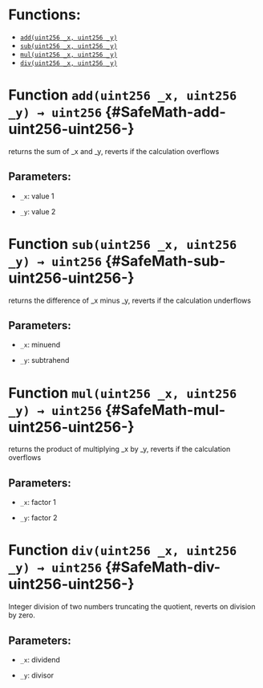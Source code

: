 

# Functions:
- [`add(uint256 _x, uint256 _y)`](#SafeMath-add-uint256-uint256-)
- [`sub(uint256 _x, uint256 _y)`](#SafeMath-sub-uint256-uint256-)
- [`mul(uint256 _x, uint256 _y)`](#SafeMath-mul-uint256-uint256-)
- [`div(uint256 _x, uint256 _y)`](#SafeMath-div-uint256-uint256-)


# Function `add(uint256 _x, uint256 _y) → uint256` {#SafeMath-add-uint256-uint256-}
returns the sum of _x and _y, reverts if the calculation overflows

## Parameters:
- `_x`:   value 1

- `_y`:   value 2

# Function `sub(uint256 _x, uint256 _y) → uint256` {#SafeMath-sub-uint256-uint256-}
returns the difference of _x minus _y, reverts if the calculation underflows

## Parameters:
- `_x`:   minuend

- `_y`:   subtrahend

# Function `mul(uint256 _x, uint256 _y) → uint256` {#SafeMath-mul-uint256-uint256-}
returns the product of multiplying _x by _y, reverts if the calculation overflows

## Parameters:
- `_x`:   factor 1

- `_y`:   factor 2

# Function `div(uint256 _x, uint256 _y) → uint256` {#SafeMath-div-uint256-uint256-}
Integer division of two numbers truncating the quotient, reverts on division by zero.

## Parameters:
- `_x`:   dividend

- `_y`:   divisor


